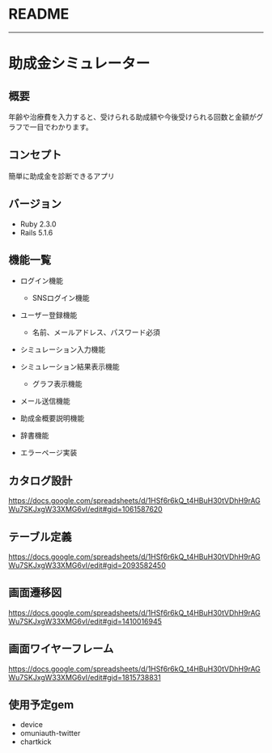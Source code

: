 # README
***

# 助成金シミュレーター


## 概要

年齢や治療費を入力すると、受けられる助成額や今後受けられる回数と金額がグラフで一目でわかります。


## コンセプト

簡単に助成金を診断できるアプリ


## バージョン

* Ruby 2.3.0
* Rails 5.1.6


## 機能一覧
* ログイン機能

  * SNSログイン機能

* ユーザー登録機能

  * 名前、メールアドレス、パスワード必須

* シミュレーション入力機能
* シミュレーション結果表示機能

  * グラフ表示機能

* メール送信機能
* 助成金概要説明機能
* 辞書機能
* エラーページ実装


## カタログ設計
https://docs.google.com/spreadsheets/d/1HSf6r6kQ_t4HBuH30tVDhH9rAGWu7SKJxgW33XMG6vI/edit#gid=1061587620


## テーブル定義
https://docs.google.com/spreadsheets/d/1HSf6r6kQ_t4HBuH30tVDhH9rAGWu7SKJxgW33XMG6vI/edit#gid=2093582450


## 画面遷移図
https://docs.google.com/spreadsheets/d/1HSf6r6kQ_t4HBuH30tVDhH9rAGWu7SKJxgW33XMG6vI/edit#gid=1410016945


## 画面ワイヤーフレーム
https://docs.google.com/spreadsheets/d/1HSf6r6kQ_t4HBuH30tVDhH9rAGWu7SKJxgW33XMG6vI/edit#gid=1815738831


## 使用予定gem
* device
* omuniauth-twitter
* chartkick
